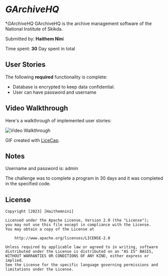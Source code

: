 #  *GArchiveHQ*

**GArchiveHQ* GArchiveHQ is the archive management software of the National Institute of Skikda.

Submitted by: **Haithem Nini**

Time spent: **30** Day spent in total

## User Stories

The following **required** functionality is complete:

*  Database is encrypted to keep data confidential.
*  User can have password and username

## Video Walkthrough

Here's a walkthrough of implemented user stories:

<img src='https://www.dropbox.com/s/iwuvhusny40yvxp/GArchiveHQ.mp4?dl=0' title='Video Walkthrough' width='' alt='Video Walkthrough' />

GIF created with [LiceCap](http://www.cockos.com/licecap/).

## Notes

Username and password is: admin

The challenge was to complete a program in 30 days and it was completed in the specified code.

## License

    Copyright [2023] [Haithemnini]

    Licensed under the Apache License, Version 2.0 (the "License");
    you may not use this file except in compliance with the License.
    You may obtain a copy of the License at

        http://www.apache.org/licenses/LICENSE-2.0

    Unless required by applicable law or agreed to in writing, software
    distributed under the License is distributed on an "AS IS" BASIS,
    WITHOUT WARRANTIES OR CONDITIONS OF ANY KIND, either express or implied.
    See the License for the specific language governing permissions and
    limitations under the License.
